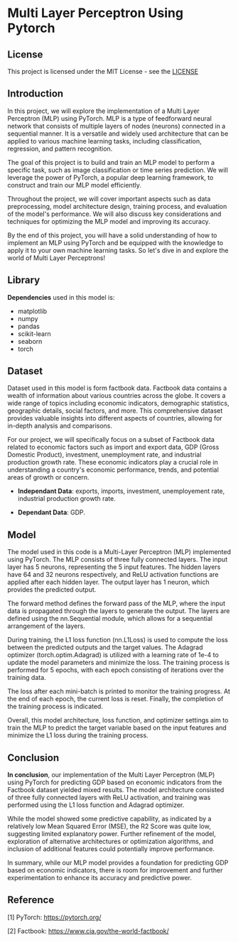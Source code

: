 # Multi Layer Perceptron Using Pytorch

## License

This project is licensed under the MIT License - see the [LICENSE](LICENSE)

## Introduction

In this project, we will explore the implementation of a Multi Layer Perceptron (MLP) using PyTorch. MLP is a type of feedforward neural network that consists of multiple layers of nodes (neurons) connected in a sequential manner. It is a versatile and widely used architecture that can be applied to various machine learning tasks, including classification, regression, and pattern recognition.

The goal of this project is to build and train an MLP model to perform a specific task, such as image classification or time series prediction. We will leverage the power of PyTorch, a popular deep learning framework, to construct and train our MLP model efficiently.

Throughout the project, we will cover important aspects such as data preprocessing, model architecture design, training process, and evaluation of the model's performance. We will also discuss key considerations and techniques for optimizing the MLP model and improving its accuracy.

By the end of this project, you will have a solid understanding of how to implement an MLP using PyTorch and be equipped with the knowledge to apply it to your own machine learning tasks. So let's dive in and explore the world of Multi Layer Perceptrons!

## Library

**Dependencies** used in this model is:

* matplotlib
* numpy
* pandas
* scikit-learn
* seaborn
* torch

## Dataset

Dataset used in this model is form factbook data. Factbook data contains a wealth of information about various countries across the globe. It covers a wide range of topics including economic indicators, demographic statistics, geographic details, social factors, and more. This comprehensive dataset provides valuable insights into different aspects of countries, allowing for in-depth analysis and comparisons.

For our project, we will specifically focus on a subset of Factbook data related to economic factors such as import and export data, GDP (Gross Domestic Product), investment, unemployment rate, and industrial production growth rate. These economic indicators play a crucial role in understanding a country's economic performance, trends, and potential areas of growth or concern.

* **Independant Data**: exports, imports, investment, unemployement rate, industrial production growth rate.

* **Dependant Data**: GDP.

## Model

The model used in this code is a Multi-Layer Perceptron (MLP) implemented using PyTorch. The MLP consists of three fully connected layers. The input layer has 5 neurons, representing the 5 input features. The hidden layers have 64 and 32 neurons respectively, and ReLU activation functions are applied after each hidden layer. The output layer has 1 neuron, which provides the predicted output.

The forward method defines the forward pass of the MLP, where the input data is propagated through the layers to generate the output. The layers are defined using the nn.Sequential module, which allows for a sequential arrangement of the layers.

During training, the L1 loss function (nn.L1Loss) is used to compute the loss between the predicted outputs and the target values. The Adagrad optimizer (torch.optim.Adagrad) is utilized with a learning rate of 1e-4 to update the model parameters and minimize the loss. The training process is performed for 5 epochs, with each epoch consisting of iterations over the training data.

The loss after each mini-batch is printed to monitor the training progress. At the end of each epoch, the current loss is reset. Finally, the completion of the training process is indicated.

Overall, this model architecture, loss function, and optimizer settings aim to train the MLP to predict the target variable based on the input features and minimize the L1 loss during the training process.

## Conclusion

**In conclusion**, our implementation of the Multi Layer Perceptron (MLP) using PyTorch for predicting GDP based on economic indicators from the Factbook dataset yielded mixed results. The model architecture consisted of three fully connected layers with ReLU activation, and training was performed using the L1 loss function and Adagrad optimizer.

While the model showed some predictive capability, as indicated by a relatively low Mean Squared Error (MSE), the R2 Score was quite low, suggesting limited explanatory power. Further refinement of the model, exploration of alternative architectures or optimization algorithms, and inclusion of additional features could potentially improve performance.

In summary, while our MLP model provides a foundation for predicting GDP based on economic indicators, there is room for improvement and further experimentation to enhance its accuracy and predictive power.

## Reference

[1] PyTorch: https://pytorch.org/

[2] Factbook: https://www.cia.gov/the-world-factbook/